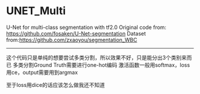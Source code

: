 # UNET_Multi
 U-Net for multi-class segmentation with tf2.0 
 Original code from: https://github.com/fosaken/U-Net-segmentation
 Dataset from:https://github.com/zxaoyou/segmentation_WBC
 
 ---
 这个代码只是单纯的想要尝试多类分割，所以效果不好，只是能分出3个类别来而已
 多类分割Ground Truth需要进行one-hot编码
 激活函数一般用softmax，loss用ce，output需要用到argmax
 
 至于loss用dice的话应该怎么做我还不知道
 
